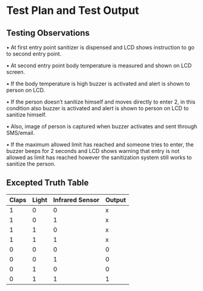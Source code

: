 # Test Plan and Test Output

## Testing Observations

• At first entry point sanitizer is dispensed and LCD shows instruction to go to second entry point.

• At second entry point body temperature is measured and shown on LCD screen.

• If the body temperature is high buzzer is activated and alert is shown to person on LCD.

• If the person doesn’t sanitize himself and moves directly to enter 2, in this condition also buzzer is activated and alert is shown to person on LCD to sanitize himself.

• Also, image of person is captured when buzzer activates and sent through SMS/email.

• If the maximum allowed limit has reached and someone tries to enter, the buzzer beeps for 2 seconds and LCD shows warning that entry is not allowed as limit has reached however the sanitization system still works to sanitize the person.

## Excepted Truth Table
Claps          |   Light       |    Infrared Sensor |   Output
---------------|---------------|--------------------|----------------
    1          |      0        |          0         |     x
    1          |      0        |          1         |     x
    1          |      1        |          0         |     x
    1          |      1        |          1         |     x
    0          |      0        |          0         |     0
    0          |      0        |          1         |     0
    0          |      1        |          0         |     0
    0          |      1        |          1         |     1



